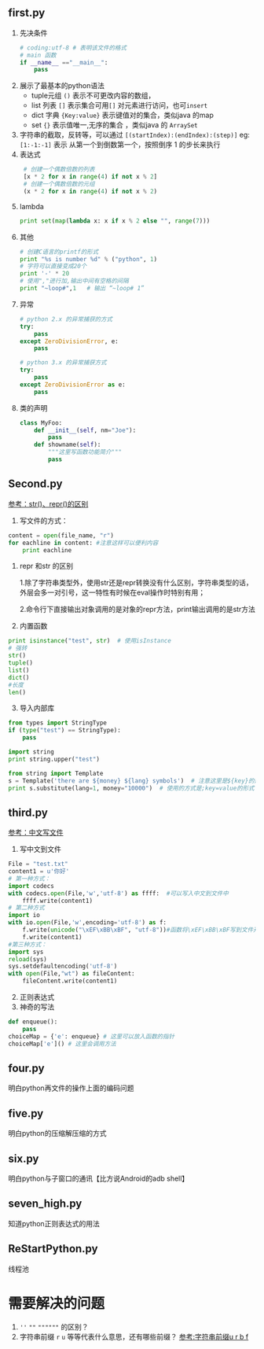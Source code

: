 ## first.py
1. 先决条件
    ```python
    # coding:utf-8 # 表明该文件的格式
    # main 函数
    if __name__ =="__main__":
        pass
    ```
1. 展示了最基本的python语法
    - tuple元组 `()` 表示不可更改内容的数组， 
    - list 列表 `[]` 表示集合可用`[]` 对元素进行访问，也可`insert`
    - dict 字典 `{Key:value}` 表示键值对的集合，类似java 的map
    - set `{}` 表示值唯一,无序的集合 ，类似java 的 `ArraySet`
2. 字符串的截取，反转等，可以通过 `[(startIndex):(endIndex):(step)]` eg:`[1:-1:-1]` 表示 从第一个到倒数第一个，按照倒序 1 的步长来执行
4. 表达式
   ```python
    # 创建一个偶数倍数的列表
    [x * 2 for x in range(4) if not x % 2]
    # 创建一个偶数倍数的元组
    (x * 2 for x in range(4) if not x % 2)
    ```
3. lambda
    ```python
    print set(map(lambda x: x if x % 2 else "", range(7)))
    ```
3. 其他
    ```python
    # 创建C语言的printf的形式
    print "%s is number %d" % ("python", 1)
    # 字符可以直接变成20个
    print '-' * 20
    # 使用","进行加,输出中间有空格的间隔
    print "~loop#",1   # 输出 “~loop# 1”
    ```
4. 异常
    ```python
    # python 2.x 的异常捕获的方式
    try:
        pass
    except ZeroDivisionError, e:
        pass
    
    # python 3.x 的异常捕获方式
    try:
        pass
    except ZeroDivisionError as e:
        pass
    ```
1. 类的声明
    ```python
    class MyFoo:
        def __init__(self, nm="Joe"):
            pass
        def showname(self):
            """这里写函数功能简介"""
            pass
    ```
## Second.py
[参考：str()、repr()的区别](https://blog.csdn.net/kongsuhongbaby/article/details/87398394)
1. 写文件的方式：
```python
content = open(file_name, "r")
for eachline in content: #注意这样可以便利内容
    print eachline
```
1. repr 和str 的区别

    1.除了字符串类型外，使用str还是repr转换没有什么区别，字符串类型的话，外层会多一对引号，这一特性有时候在eval操作时特别有用；
    
    2.命令行下直接输出对象调用的是对象的repr方法，print输出调用的是str方法
1. 内置函数
```python
print isinstance("test", str)  # 使用isInstance
# 强转
str()
tuple()
list()
dict()
#长度
len()
```
3. 导入内部库
```python
from types import StringType
if (type("test") == StringType):
    pass

import string
print string.upper("test")

from string import Template
s = Template('there are ${money} ${lang} symbols')  # 注意这里是${key}的形式
print s.substitute(lang=1, money="10000")  # 使用的方式是;key=value的形式
```

## third.py
[参考：中文写文件](https://www.cnblogs.com/baojun2014/p/9085533.html)
1. 写中文到文件
```python
File = "test.txt"
content1 = u'你好'
# 第一种方式：
import codecs
with codecs.open(File,'w','utf-8') as ffff:  #可以写入中文到文件中
    ffff.write(content1)
# 第二种方式
import io
with io.open(File,'w',encoding='utf-8') as f:
    f.write(unicode("\xEF\xBB\xBF", "utf-8"))#函数将\xEF\xBB\xBF写到文件开头，指示文件为UTF-8编码。
    f.write(content1)
#第三种方式：
import sys
reload(sys)
sys.setdefaultencoding('utf-8')
with open(File,"wt") as fileContent:
    fileContent.write(content1)
```
2. 正则表达式
3. 神奇的写法
```python
def enqueue():
    pass
choiceMap = {'e': enqueue} # 这里可以放入函数的指针
choiceMap['e']() # 这里会调用方法
```
## four.py
明白python再文件的操作上面的编码问题
## five.py
明白python的压缩解压缩的方式
## six.py
明白python与子窗口的通讯【比方说Android的adb shell】
## seven_high.py
知道python正则表达式的用法
## ReStartPython.py
线程池



# 需要解决的问题
1. `''` `""` `""""""` 的区别？
2. 字符串前缀 `r` `u` 等等代表什么意思，还有哪些前缀？
[参考:字符串前缀u r b f](https://blog.csdn.net/tyttytzhz/article/details/85615648)

